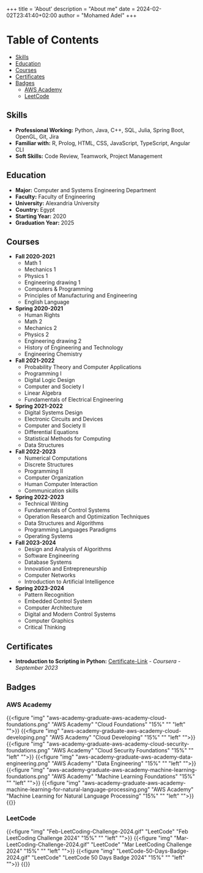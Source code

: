 +++
title = 'About'
description = "About me"
date = 2024-02-02T23:41:40+02:00
author = "Mohamed Adel"
+++

# Table of Contents
* [Skills](#skills)
* [Education](#education)
* [Courses](#courses)
* [Certificates](#certificates)
* [Badges](#badges)
  * [AWS Academy](#aws-academy)
  * [LeetCode](#leetcode)

## Skills
* **Professional Working:** Python, Java, C++, SQL, Julia, Spring Boot, OpenGL, Git, Jira
* **Familiar with:** R, Prolog, HTML, CSS, JavaScript, TypeScript, Angular CLI
* **Soft Skills:** Code Review, Teamwork, Project Management

## Education
* **Major:** Computer and Systems Engineering Department
* **Faculty:** Faculty of Engineering
* **University:** Alexandria University
* **Country:** Egypt
* **Starting Year:** 2020
* **Graduation Year:** 2025

## Courses
* **Fall 2020-2021**
    * Math 1
    * Mechanics 1
    * Physics 1
    * Engineering drawing 1
    * Computers & Programming
    * Principles of Manufacturing and Engineering
    * English Language
* **Spring 2020-2021**
    * Human Rights
    * Math 2
    * Mechanics 2
    * Physics 2
    * Engineering drawing 2
    * History of Engineering and Technology
    * Engineering Chemistry
* **Fall 2021-2022**
    * Probability Theory and Computer Applications
    * Programming I
    * Digital Logic Design
    * Computer and Society I
    * Linear Algebra
    * Fundamentals of Electrical Engineering
* **Spring 2021-2022**
    * Digital Systems Design
    * Electronic Circuits and Devices
    * Computer and Society II
    * Differential Equations
    * Statistical Methods for Computing
    * Data Structures
* **Fall 2022-2023**
    * Numerical Computations
    * Discrete Structures
    * Programming II
    * Computer Organization
    * Human Computer Interaction
    * Communication skills
* **Spring 2022-2023**
    * Technical Writing
    * Fundamentals of Control Systems
    * Operation Research and Optimization Techniques
    * Data Structures and Algorithms
    * Programming Languages Paradigms
    * Operating Systems
* **Fall 2023-2024**
    * Design and Analysis of Algorithms
    * Software Engineering
    * Database Systems
    * Innovation and Entrepreneurship
    * Computer Networks
    * Introduction to Artificial Intelligence
* **Spring 2023-2024**
    * Pattern Recognition
    * Embedded Control System
    * Computer Architecture
    * Digital and Modern Control Systems
    * Computer Graphics
    * Critical Thinking

## Certificates
* **Introduction to Scripting in Python:** [Certificate-Link](https://www.coursera.org/account/accomplishments/certificate/FRRH3RLYU4BJ) _- Coursera - September 2023_

## Badges
### AWS Academy
{{<figure "img" "aws-academy-graduate-aws-academy-cloud-foundations.png" "AWS Academy" "Cloud Foundations" "15%" "" "left" "">}}
{{<figure "img" "aws-academy-graduate-aws-academy-cloud-developing.png" "AWS Academy" "Cloud Developing" "15%" "" "left" "">}}
{{<figure "img" "aws-academy-graduate-aws-academy-cloud-security-foundations.png" "AWS Academy" "Cloud Security Foundations" "15%" "" "left" "">}}
{{<figure "img" "aws-academy-graduate-aws-academy-data-engineering.png" "AWS Academy" "Data Engineering" "15%" "" "left" "">}}
{{<figure "img" "aws-academy-graduate-aws-academy-machine-learning-foundations.png" "AWS Academy" "Machine Learning Foundations" "15%" "" "left" "">}}
{{<figure "img" "aws-academy-graduate-aws-academy-machine-learning-for-natural-language-processing.png" "AWS Academy" "Machine Learning for Natural Language Processing" "15%" "" "left" "">}}
{{<clear>}}

### LeetCode
{{<figure "img" "Feb-LeetCoding-Challenge-2024.gif" "LeetCode" "Feb LeetCoding Challenge 2024" "15%" "" "left" "">}}
{{<figure "img" "Mar-LeetCoding-Challenge-2024.gif" "LeetCode" "Mar LeetCoding Challenge 2024" "15%" "" "left" "">}}
{{<figure "img" "LeetCode-50-Days-Badge-2024.gif" "LeetCode" "LeetCode 50 Days Badge 2024" "15%" "" "left" "">}}
{{<clear>}}